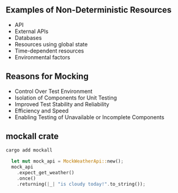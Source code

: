

## Examples of Non-Deterministic Resources

- API
- External APls
- Databases
- Resources using global state
- Time-dependent resources
- Environmental factors

## Reasons for Mocking

- Control Over Test Environment
- Isolation of Components for Unit Testing
- Improved Test Stability and Reliability
- Efficiency and Speed
- Enabling Testing of Unavailable or Incomplete Components


## mockall crate

```sh
cargo add mockall
```

```rust
  let mut mock_api = MockWeatherApi::new();
  mock_api
    .expect_get_weather()
    .once()
    .returning(|_| "is cloudy today!".to_string());
```
